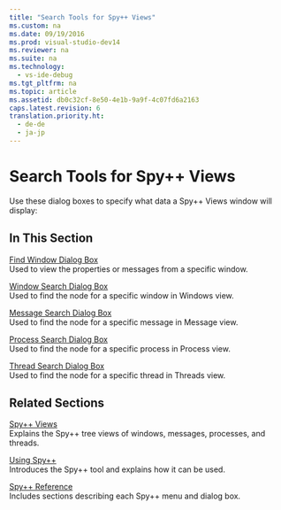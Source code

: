 ```yaml
---
title: "Search Tools for Spy++ Views"
ms.custom: na
ms.date: 09/19/2016
ms.prod: visual-studio-dev14
ms.reviewer: na
ms.suite: na
ms.technology: 
  - vs-ide-debug
ms.tgt_pltfrm: na
ms.topic: article
ms.assetid: db0c32cf-8e50-4e1b-9a9f-4c07fd6a2163
caps.latest.revision: 6
translation.priority.ht: 
  - de-de
  - ja-jp
---
```

# Search Tools for Spy++ Views
Use these dialog boxes to specify what data a Spy++ Views window will display:  
  
## In This Section  
 [Find Window Dialog Box](../vs140/Find-Window-Dialog-Box.md)  
 Used to view the properties or messages from a specific window.  
  
 [Window Search Dialog Box](../vs140/Window-Search-Dialog-Box.md)  
 Used to find the node for a specific window in Windows view.  
  
 [Message Search Dialog Box](../vs140/Message-Search-Dialog-Box.md)  
 Used to find the node for a specific message in Message view.  
  
 [Process Search Dialog Box](../vs140/Process-Search-Dialog-Box.md)  
 Used to find the node for a specific process in Process view.  
  
 [Thread Search Dialog Box](../vs140/Thread-Search-Dialog-Box.md)  
 Used to find the node for a specific thread in Threads view.  
  
## Related Sections  
 [Spy++ Views](../vs140/Spy---Views.md)  
 Explains the Spy++ tree views of windows, messages, processes, and threads.  
  
 [Using Spy++](../vs140/Using-Spy--.md)  
 Introduces the Spy++ tool and explains how it can be used.  
  
 [Spy++ Reference](../vs140/Spy---Reference.md)  
 Includes sections describing each Spy++ menu and dialog box.
